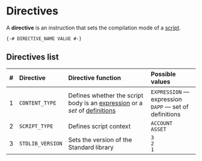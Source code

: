 # Directives

A **directive** is an instruction that sets the compilation mode of a [script](/ride/script.md).

``` ride
{-# DIRECTIVE_NAME VALUE #-}
```

## Directives list

| # | Directive | Directive function | Possible values |
| :--- | :--- | :--- | :--- |
| 1 | `CONTENT_TYPE` | Defines whether the script body is an [expression](/ride/expression.md) or a _set_ of [definitions](/ride/definition.md) | `EXPRESSION` — expression<br>`DAPP` — set of definitions |
| 2 | `SCRIPT_TYPE` | Defines script context | `ACCOUNT`<br>`ASSET` |
| 3 | `STDLIB_VERSION` | Sets the version of the Standard library | `3`<br>`2`<br>`1` |

